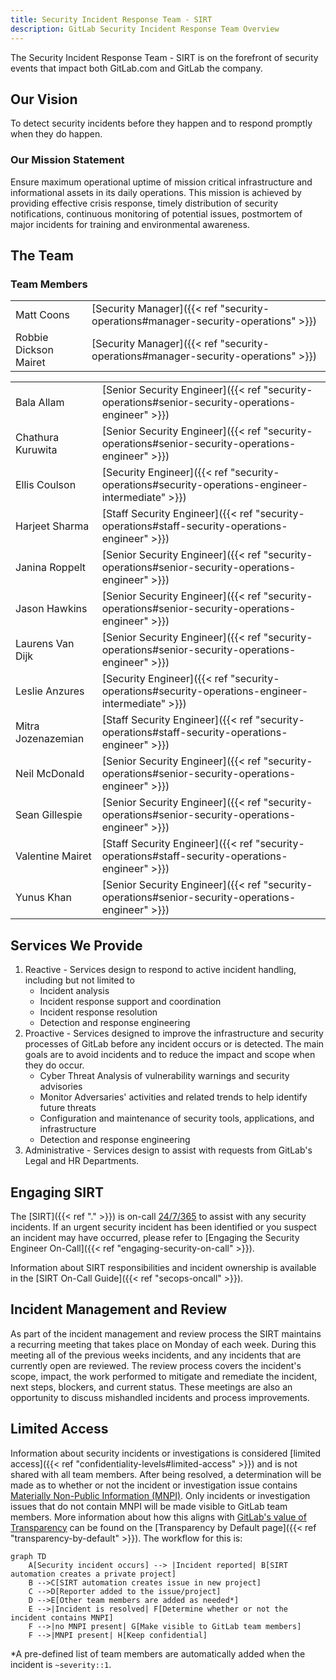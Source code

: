 ```yaml
---
title: Security Incident Response Team - SIRT
description: GitLab Security Incident Response Team Overview
---
```


The Security Incident Response Team - SIRT is on the forefront of security events that impact both GitLab.com and GitLab the company.

## <i class="fas fa-rocket" id="biz-tech-icons"></i> Our Vision

To detect security incidents before they happen and to respond promptly when they do happen.

### Our Mission Statement

Ensure maximum operational uptime of mission critical infrastructure and informational assets in its daily operations. This mission is achieved by providing effective crisis response, timely distribution of security notifications, continuous monitoring of potential issues, postmortem of major incidents for training and environmental awareness.

## <i class="fas fa-users" id="biz-tech-icons"></i> The Team

### Team Members

| | |
|---|---|
|Matt Coons|[Security Manager]({{< ref "security-operations#manager-security-operations" >}})|
|Robbie Dickson Mairet|[Security Manager]({{< ref "security-operations#manager-security-operations" >}})|

| | |
|---|---|
|Bala Allam|[Senior Security Engineer]({{< ref "security-operations#senior-security-operations-engineer" >}})|
|Chathura Kuruwita|[Senior Security Engineer]({{< ref "security-operations#senior-security-operations-engineer" >}})|
|Ellis Coulson|[Security Engineer]({{< ref "security-operations#security-operations-engineer-intermediate" >}})|
|Harjeet Sharma|[Staff Security Engineer]({{< ref "security-operations#staff-security-operations-engineer" >}})|
|Janina Roppelt|[Senior Security Engineer]({{< ref "security-operations#senior-security-operations-engineer" >}})|
|Jason Hawkins|[Senior Security Engineer]({{< ref "security-operations#senior-security-operations-engineer" >}})|
|Laurens Van Dijk|[Senior Security Engineer]({{< ref "security-operations#senior-security-operations-engineer" >}})|
|Leslie Anzures|[Security Engineer]({{< ref "security-operations#security-operations-engineer-intermediate" >}})|
|Mitra Jozenazemian|[Staff Security Engineer]({{< ref "security-operations#staff-security-operations-engineer" >}})|
|Neil McDonald|[Senior Security Engineer]({{< ref "security-operations#senior-security-operations-engineer" >}})|
|Sean Gillespie|[Senior Security Engineer]({{< ref "security-operations#senior-security-operations-engineer" >}})|
|Valentine Mairet|[Staff Security Engineer]({{< ref "security-operations#staff-security-operations-engineer" >}})|
|Yunus Khan|[Senior Security Engineer]({{< ref "security-operations#senior-security-operations-engineer" >}})|

## <i class="fas fa-stream" id="biz-tech-icons"></i> Services We Provide

1. Reactive - Services design to respond to active incident handling, including but not limited to
    - Incident analysis
    - Incident response support and coordination
    - Incident response resolution
    - Detection and response engineering
1. Proactive - Services designed to improve the infrastructure  and security  processes of GitLab before any incident occurs or is detected. The main goals are to avoid incidents and to reduce the impact and scope when they do occur.
    - Cyber Threat Analysis of vulnerability warnings and security advisories
    - Monitor Adversaries' activities and related trends to help identify future threats
    - Configuration and maintenance of security tools, applications, and infrastructure
    - Detection and response engineering
1. Administrative - Services design to assist with requests from GitLab's Legal and HR Departments.

## <i class="fas fa-bullseye" id="biz-tech-icons"></i> Engaging SIRT

The [SIRT]({{< ref "." >}}) is on-call [24/7/365](/handbook/engineering/on-call/#security-team-on-call-rotation) to assist with any security incidents. If an urgent security incident has been identified or you suspect an incident may have occurred, please refer to [Engaging the Security Engineer On-Call]({{< ref "engaging-security-on-call" >}}).

Information about SIRT responsibilities and incident ownership is available in the [SIRT On-Call Guide]({{< ref "secops-oncall" >}}).

## <i class="fas fa-receipt" id="biz-tech-icons"></i> Incident Management and Review

As part of the incident management and review process the SIRT maintains a recurring meeting that takes place on Monday of each week. During this meeting all of the previous weeks incidents, and any incidents that are currently open are reviewed. The review process covers the incident's scope, impact, the work performed to mitigate and remediate the incident, next steps, blockers, and current status. These meetings are also an opportunity to discuss mishandled incidents and process improvements.

## Limited Access

Information about security incidents or investigations is considered [limited access]({{< ref "confidentiality-levels#limited-access" >}}) and is not shared with all team members. After being resolved, a determination will be made as to whether or not the incident or investigation issue contains [Materially Non-Public Information (MNPI)](/handbook/product/product-safe-guidance/#materially-non-public-information). Only incidents or investigation issues that do not contain MNPI will be made visible to GitLab team members. More information about how this aligns with [GitLab's value of Transparency](/handbook/values/#transparency) can be found on the [Transparency by Default page]({{< ref "transparency-by-default" >}}). The workflow for this is:

```mermaid
graph TD
    A[Security incident occurs] --> |Incident reported| B[SIRT automation creates a private project]
    B -->C[SIRT automation creates issue in new project]
    C -->D[Reporter added to the issue/project]
    D -->E[Other team members are added as needed*]
    E -->|Incident is resolved| F[Determine whether or not the incident contains MNPI]
    F -->|no MNPI present| G[Make visible to GitLab team members]
    F -->|MNPI present| H[Keep confidential]
```

\*A pre-defined list of team members are automatically added when the incident is `~severity::1`.
